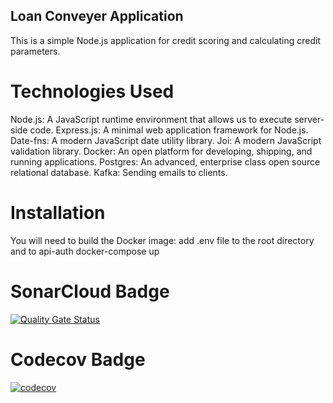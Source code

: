 ## Loan Conveyer Application
This is a simple Node.js application for credit scoring and calculating credit parameters.

# Technologies Used
Node.js: A JavaScript runtime environment that allows us to execute server-side code.
Express.js: A minimal web application framework for Node.js.
Date-fns: A modern JavaScript date utility library.
Joi: A modern JavaScript validation library.
Docker: An open platform for developing, shipping, and running applications.
Postgres: An advanced, enterprise class open source relational database.
Kafka: Sending emails to clients.

# Installation
You will need to build the Docker image: 
add .env file to the root directory and to api-auth
docker-compose up


# SonarCloud Badge
[![Quality Gate Status](https://sonarcloud.io/api/project_badges/measure?project=violettaflower123_loan-conveyer-node.js-ts&metric=alert_status)](https://sonarcloud.io/summary/new_code?id=violettaflower123_loan-conveyer-node.js-ts)

# Codecov Badge
[![codecov](https://codecov.io/github/violettaflower123/loan-conveyer-node.js-ts/graph/badge.svg?token=U0FLJDRIHI)](https://codecov.io/github/violettaflower123/loan-conveyer-node.js-ts)